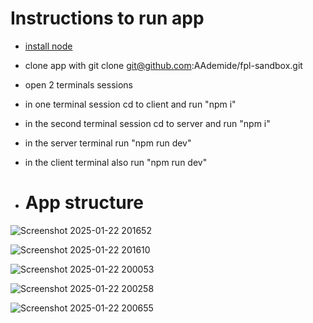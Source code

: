 # Instructions to run app
- [install node](https://nodejs.org/en/download)
- clone app with git clone git@github.com:AAdemide/fpl-sandbox.git
- open 2 terminals sessions
- in one terminal session cd to client and run "npm i"
- in the second terminal session cd to server and run "npm i"
- in the server terminal run "npm run dev"
- in the client terminal also run "npm run dev"

- # App structure
 ![Screenshot 2025-01-22 201652](https://github.com/user-attachments/assets/6a910e65-acf3-4c54-809b-f21fa4183dfa)

![Screenshot 2025-01-22 201610](https://github.com/user-attachments/assets/94e2784d-e898-4ae7-9d71-8f088a859600)

![Screenshot 2025-01-22 200053](https://github.com/user-attachments/assets/67d26879-cbf6-43ea-9d3e-0b1149476e6c)

![Screenshot 2025-01-22 200258](https://github.com/user-attachments/assets/57f448b3-065a-4126-8947-82e29b70ab13)

![Screenshot 2025-01-22 200655](https://github.com/user-attachments/assets/0e95dfa5-f679-4988-a8a6-6cb6ec330c9a)


